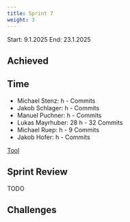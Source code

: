 ```yaml
---
title: Sprint 7
weight: 3
---
```


<title>{{.Title}}</title>

Start: 9.1.2025
End: 23.1.2025

## Achieved

## Time
- Michael Stenz: h - Commits
- Jakob Schlager: h - Commits
- Manuel Puchner: h -  Commits
- Lukas Mayrhuber: 28 h - 32 Commits
- Michael Ruep: h - 9 Commits
- Jakob Hofer: h - Commits
  
[Tool](https://timetracking.websters.at)

## Sprint Review
TODO


## Challenges
